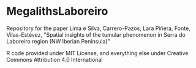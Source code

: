 # MegalithsLaboreiro
Repository for the paper Lima e Silva, Carrero-Pazos, Lara Piñera, Fonte, Vilas-Estévez, "Spatial insights of the tumular phenomenon in Serra do Laboreiro region (NW Iberian Peninsula)"

R code provided under MIT License, and everything else under Creative Commons Attribution 4.0 International
